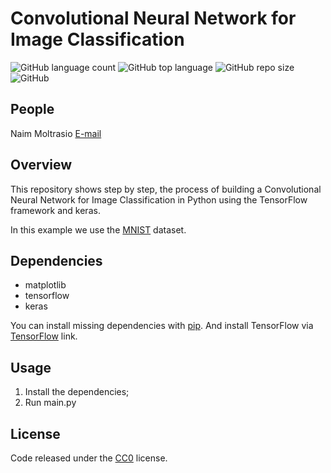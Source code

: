# Convolutional Neural Network for Image Classification

![GitHub language count](https://img.shields.io/github/languages/count/naimmoltrasio/Image-Classification-using-Neural-Networks.svg)
![GitHub top language](https://img.shields.io/github/languages/top/naimmoltrasio/Image-Classification-using-Neural-Networks.svg)
![GitHub repo size](https://img.shields.io/github/repo-size/naimmoltrasio/Image-Classification-using-Neural-Networks.svg)
![GitHub](https://img.shields.io/github/license/naimmoltrasio/Image-Classification-using-Neural-Networks.svg)

## People

Naim Moltrasio [E-mail](mailto:naim.moltrasio@gmail.com "E-mail")

## Overview

This repository shows step by step, the process of building a Convolutional Neural Network for Image Classification in Python using the TensorFlow framework and keras.

In this example we use the [MNIST](http://yann.lecun.com/exdb/mnist/) dataset.

## Dependencies


- matplotlib
- tensorflow
- keras


You can install missing dependencies with [pip](https://pip.pypa.io/en/stable/ "pip"). And install TensorFlow via [TensorFlow](https://www.tensorflow.org/install/ "TensorFlow") link.

## Usage

1. Install the dependencies;
2. Run main.py

## License

Code released under the [CC0](https://github.com/naimmoltrasio/Image-Classification-using-Neural-Networks/blob/main/LICENSE) license.
